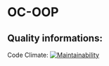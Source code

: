 # OC-OOP
## Quality informations:
Code Climate: [![Maintainability](https://api.codeclimate.com/v1/badges/a2a0a96f4220f9c85258/maintainability)](https://codeclimate.com/github/MarouaneBerkak/OC-OOP/maintainability)
